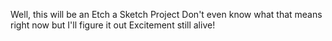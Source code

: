 Well, this will be an Etch a Sketch Project
Don't even know what that means right now but I'll figure it out
Excitement still alive!